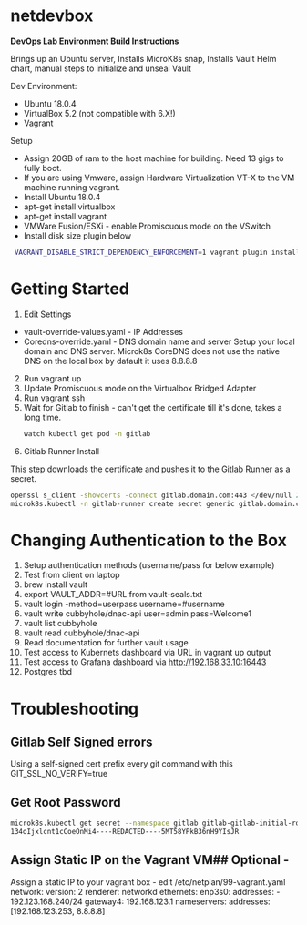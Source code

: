 # netdevbox

**DevOps Lab Environment Build Instructions**

Brings up an Ubuntu server, Installs MicroK8s snap, Installs Vault Helm chart, manual steps to initialize and unseal Vault

Dev Environment:
* Ubuntu 18.0.4
* VirtualBox 5.2 (not compatible with 6.X!)
* Vagrant

Setup
* Assign 20GB of ram to the host machine for building. Need 13 gigs to fully boot.
* If you are using Vmware, assign Hardware Virtualization VT-X to the VM machine running vagrant.
* Install Ubuntu 18.0.4
* apt-get install virtualbox
* apt-get install vagrant
* VMWare Fusion/ESXi - enable Promiscuous mode on the VSwitch
* Install disk size plugin below
``` bash
 VAGRANT_DISABLE_STRICT_DEPENDENCY_ENFORCEMENT=1 vagrant plugin install vagrant-disksize
```



# Getting Started
1. Edit Settings
* vault-override-values.yaml - IP Addresses
* Coredns-override.yaml - DNS domain name and server
  Setup your local domain and DNS server. 
  Microk8s CoreDNS does not use the native DNS on the local box by dafault it uses 8.8.8.8
2. Run vagrant up
3. Update Promiscuous mode on the Virtualbox Bridged Adapter
4. Run vagrant ssh
5. Wait for Gitlab to finish - can't get the certificate till it's done, takes a long time.
   ``` bash 
   watch kubectl get pod -n gitlab 
   ``` 
6. Gitlab Runner Install
   
This step downloads the certificate and pushes it to the Gitlab Runner as a secret.
``` bash 
openssl s_client -showcerts -connect gitlab.domain.com:443 </dev/null 2>/dev/null|openssl x509 -outform PEM >mycert.pem
microk8s.kubectl -n gitlab-runner create secret generic gitlab.domain.com --from-file=gitlab.domaiun.com.crt=mycert.pem
```

# Changing Authentication to the Box
1. Setup authentication methods (username/pass for below example)
2.  Test from client on laptop
   1. brew install vault
   2. export VAULT_ADDR=#URL from vault-seals.txt
   3. vault login -method=userpass username=#username
   4. vault write cubbyhole/dnac-api user=admin pass=Welcome1
   5. vault list cubbyhole
   6. vault read cubbyhole/dnac-api
   7. Read documentation for further vault usage
3.  Test access to Kubernets dashboard via URL in vagrant up output
4.  Test access to Grafana dashboard via http://192.168.33.10:16443
5.  Postgres tbd

# Troubleshooting

## Gitlab Self Signed errors
Using a self-signed cert prefix every git command with this
GIT_SSL_NO_VERIFY=true

## Get Root Password
``` bash
microk8s.kubectl get secret --namespace gitlab gitlab-gitlab-initial-root-password -ojsonpath='{.data.password}' | base64 --decode ; echo
134oIjxlcnt1cCoeOnMi4----REDACTED----5MT58YPkB36nH9YIsJR
```

## Assign Static IP on the Vagrant VM## Optional - 
Assign a static IP to your vagrant box - edit /etc/netplan/99-vagrant.yaml
network:
  version: 2
  renderer: networkd
  ethernets:
    enp3s0:
      addresses:
        - 192.123.168.240/24
      gateway4: 192.168.123.1
      nameservers:
          addresses: [192.168.123.253, 8.8.8.8]